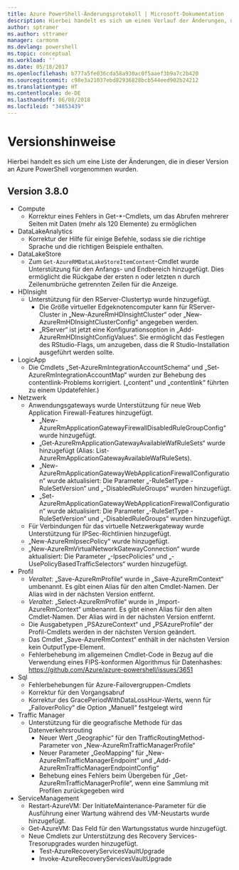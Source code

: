 ```yaml
---
title: Azure PowerShell-Änderungsprotokoll | Microsoft-Dokumentation
description: Hierbei handelt es sich um einen Verlauf der Änderungen, die in der neuesten Version an Azure PowerShell vorgenommen wurden.
author: sptramer
ms.author: sttramer
manager: carmonm
ms.devlang: powershell
ms.topic: conceptual
ms.workload: ''
ms.date: 05/18/2017
ms.openlocfilehash: b777a5fe036cda58a930ac0f5aaef3b9a7c2b420
ms.sourcegitcommit: c98e3a21037ebd82936828bcb544eed902b24212
ms.translationtype: HT
ms.contentlocale: de-DE
ms.lasthandoff: 06/08/2018
ms.locfileid: "34853439"
---
```

# <a name="release-notes"></a>Versionshinweise

Hierbei handelt es sich um eine Liste der Änderungen, die in dieser Version an Azure PowerShell vorgenommen wurden.

## <a name="version-380"></a>Version 3.8.0
* Compute
  - Korrektur eines Fehlers in Get-*-Cmdlets, um das Abrufen mehrerer Seiten mit Daten (mehr als 120 Elemente) zu ermöglichen
* DataLakeAnalytics
  - Korrektur der Hilfe für einige Befehle, sodass sie die richtige Sprache und die richtigen Beispiele enthalten.
* DataLakeStore
  - Zum `Get-AzureRMDataLakeStoreItemContent`-Cmdlet wurde Unterstützung für den Anfangs- und Endbereich hinzugefügt. Dies ermöglicht die Rückgabe der ersten n oder letzten n durch Zeilenumbrüche getrennten Zeilen für die Anzeige.
* HDInsight
  - Unterstützung für den RServer-Clustertyp wurde hinzugefügt.
    + Die Größe virtueller Edgeknotencomputer kann für RServer-Cluster in „New-AzureRmHDInsightCluster“ oder „New-AzureRmHDInsightClusterConfig“ angegeben werden.
    + „RServer“ ist jetzt eine Konfigurationsoption in „Add-AzureRmHDInsightConfigValues“. Sie ermöglicht das Festlegen des RStudio-Flags, um anzugeben, dass die R Studio-Installation ausgeführt werden sollte.
* LogicApp
  - Die Cmdlets „Set-AzureRmIntegrationAccountSchema“ und „Set-AzureRmIntegrationAccountMap“ wurden zur Behebung des contentlink-Problems korrigiert. („content“ und „contentlink“ führten zu einem Updatefehler.)
* Netzwerk
  - Anwendungsgateways wurde Unterstützung für neue Web Application Firewall-Features hinzugefügt.
    + „New-AzureRmApplicationGatewayFirewallDisabledRuleGroupConfig“ wurde hinzugefügt.
    + „Get-AzureRmApplicationGatewayAvailableWafRuleSets“ wurde hinzugefügt (Alias: List-AzureRmApplicationGatewayAvailableWafRuleSets).
    + „New-AzureRmApplicationGatewayWebApplicationFirewallConfiguration“ wurde aktualisiert: Die Parameter „-RuleSetType -RuleSetVersion“ und „-DisabledRuleGroups“ wurden hinzugefügt.
    + „Set-AzureRmApplicationGatewayWebApplicationFirewallConfiguration“ wurde aktualisiert: Die Parameter „-RuleSetType -RuleSetVersion“ und „-DisabledRuleGroups“ wurden hinzugefügt.
  - Für Verbindungen für das virtuelle Netzwerkgateway wurde Unterstützung für IPSec-Richtlinien hinzugefügt.
  - „New-AzureRmIpsecPolicy“ wurde hinzugefügt.
  - „New-AzureRmVirtualNetworkGatewayConnection“ wurde aktualisiert: Die Parameter „-IpsecPolicies“ und „-UsePolicyBasedTrafficSelectors“ wurden hinzugefügt.
* Profil
  - *Veraltet*: „Save-AzureRmProfile“ wurde in „Save-AzureRmContext“ umbenannt. Es gibt einen Alias für den alten Cmdlet-Namen. Der Alias wird in der nächsten Version entfernt.
  - *Veraltet*: „Select-AzureRmProfile“ wurde in „Import-AzureRmContext“ umbenannt. Es gibt einen Alias für den alten Cmdlet-Namen. Der Alias wird in der nächsten Version entfernt.
  - Die Ausgabetypen „PSAzureContext“ und „PSAzureProfile“ der Profil-Cmdlets werden in der nächsten Version geändert.
  - Das Cmdlet „Save-AzureRmContext“ enthält in der nächsten Version kein OutputType-Element.
  - Fehlerbehebung im allgemeinen Cmdlet-Code in Bezug auf die Verwendung eines FIPS-konformen Algorithmus für Datenhashes: https://github.com/Azure/azure-powershell/issues/3651
* Sql
  - Fehlerbehebungen für Azure-Failovergruppen-Cmdlets
  - Korrektur für den Vorgangsabruf
  - Korrektur des GracePeriodWithDataLossHour-Werts, wenn für „FailoverPolicy“ die Option „Manuell“ festgelegt wird
* Traffic Manager
  - Unterstützung für die geografische Methode für das Datenverkehrsrouting
    + Neuer Wert „Geographic“ für den TrafficRoutingMethod-Parameter von „New-AzureRmTrafficManagerProfile“
    + Neuer Parameter „GeoMapping“ für „New-AzureRmTrafficManagerEndpoint“ und „Add-AzureRmTrafficManagerEndpointConfig“
    + Behebung eines Fehlers beim Übergeben für „Get-AzureRmTrafficManagerProfile“, wenn eine Sammlung mit Profilen zurückgegeben wird
* ServiceManagement
  - Restart-AzureVM: Der InitiateMaintenance-Parameter für die Ausführung einer Wartung während des VM-Neustarts wurde hinzugefügt.
  - Get-AzureVM: Das Feld für den Wartungsstatus wurde hinzugefügt.
  - Neue Cmdlets zur Unterstützung des Recovery Services-Tresorupgrades wurden hinzugefügt.
    + Test-AzureRecoveryServicesVaultUpgrade
    + Invoke-AzureRecoveryServicesVaultUpgrade
